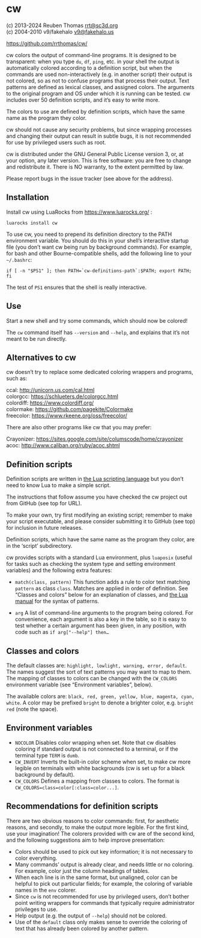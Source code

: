# cw

(c) 2013-2024 Reuben Thomas <rrt@sc3d.org>  
(c) 2004-2010 v9/fakehalo <v9@fakehalo.us>  

https://github.com/rrthomas/cw/  

cw colors the output of command-line programs.  It is designed to be
transparent: when you type `du`, `df`, `ping`, etc. in your shell the output
is automatically colored according to a definition script, but when the
commands are used non-interactively (e.g. in another script) their output is
not colored, so as not to confuse programs that process their output.  Text
patterns are defined as lexical classes, and assigned colors.  The arguments
to the original program and OS under which it is running can be tested.  cw
includes over 50 definition scripts, and it’s easy to write more.

The colors to use are defined by definition scripts, which have the same
name as the program they color.

cw should not cause any security problems, but since wrapping processes and
changing their output can result in subtle bugs, it is not recommended for
use by privileged users such as root.

cw is distributed under the GNU General Public License version 3, or, at
your option, any later version.  This is free software: you are free to
change and redistribute it.  There is NO warranty, to the extent permitted
by law.

Please report bugs in the issue tracker (see above for the address).


## Installation

Install cw using LuaRocks from https://www.luarocks.org/ :

```
luarocks install cw
```

To use cw, you need to prepend its definition directory to the PATH
environment variable.  You should do this in your shell’s interactive
startup file (you don’t want cw being run by background commands).
For example, for bash and other Bourne-compatible shells, add the
following line to your `~/.bashrc`:

```
if [ -n "$PS1" ]; then PATH=`cw-definitions-path`:$PATH; export PATH; fi
```

The test of `PS1` ensures that the shell is really interactive.


## Use

Start a new shell and try some commands, which should now be colored!

The `cw` command itself has `--version` and `--help`, and explains that it’s not meant to be run directly.


## Alternatives to cw

cw doesn’t try to replace some dedicated coloring wrappers and
programs, such as:

ccal: http://unicorn.us.com/cal.html  
colorgcc: https://schlueters.de/colorgcc.html  
colordiff: https://www.colordiff.org/  
colormake: https://github.com/pagekite/Colormake  
freecolor: https://www.rkeene.org/oss/freecolor/  

There are also other programs like cw that you may prefer:

Crayonizer: https://sites.google.com/site/columscode/home/crayonizer  
acoc: http://www.caliban.org/ruby/acoc.shtml  


## Definition scripts

Definition scripts are written in [the Lua scripting language][1] but you don’t need to know Lua to make a simple script.

The instructions that follow assume you have checked the cw project out from GitHub (see top for URL).

To make your own, try first modifying an existing script; remember to make your script executable, and please consider submitting it to GitHub (see top) for inclusion in future releases.

[1]: https://www.lua.org

Definition scripts, which have the same name as the program they color, are
in the ‘script’ subdirectory.

cw provides scripts with a standard Lua environment, plus `luaposix` (useful
for tasks such as checking the system type and setting environment
variables) and the following extra features:

* `match(class, pattern)` This function adds a rule to color text matching
  `pattern` as class `class`. Matches are applied in order of definition.
  See “Classes and colors” below for an explanation of classes, and
  [the Lua manual][2] for the syntax of patterns.

[2]: https://www.lua.org/manual/5.1/manual.html#5.4.1

* `arg` A list of command-line arguments to the program being colored.  For
  convenience, each argument is also a key in the table, so it is easy to
  test whether a certain argument has been given, in any position, with code
  such as `if arg["--help"] then…`
  
## Classes and colors

The default classes are: `highlight, lowlight, warning, error, default`.
The names suggest the sort of text patterns you may want to map to them.
The mapping of classes to colors can be changed with the `CW_COLORS` environment variable (see “Environment variables”, below).

The available colors are: `black, red, green, yellow, blue, magenta, cyan,
white`.  A color may be prefixed `bright` to denote a brighter color,
e.g. `bright red` (note the space).


## Environment variables

* `NOCOLOR` Disables color wrapping when set.
  Note that cw disables coloring if standard output is not connected to a terminal, or if the terminal type `TERM` is `dumb`.
* `CW_INVERT` Inverts the built-in color scheme when set, to make cw more legible on terminals with white backgrounds (cw is set up for a black background by default).
* `CW_COLORS` Defines a mapping from classes to colors.  The format is
  `CW_COLORS=class=color[:class=color...]`.


## Recommendations for definition scripts

There are two obvious reasons to color commands: first, for aesthetic
reasons, and secondly, to make the output more legible.  For the first kind,
use your imagination!  The colorers provided with cw are of the second kind,
and the following suggestions aim to help improve presentation:

* Colors should be used to pick out key information; it is not necessary to color everything.
* Many commands’ output is already clear, and needs little or no coloring.
  For example, color just the column headings of tables.
* When each line is in the same format, but unaligned, color can be helpful
  to pick out particular fields; for example, the coloring of variable names
  in the `env` colorer.
* Since `cw` is not recommended for use by privileged users, don’t bother point writing wrappers for commands that typically require administrator privileges to use.
* Help output (e.g. the output of `--help`) should not be colored.
* Use of the `default` class only makes sense to override the coloring of text that has already been colored by another pattern.
